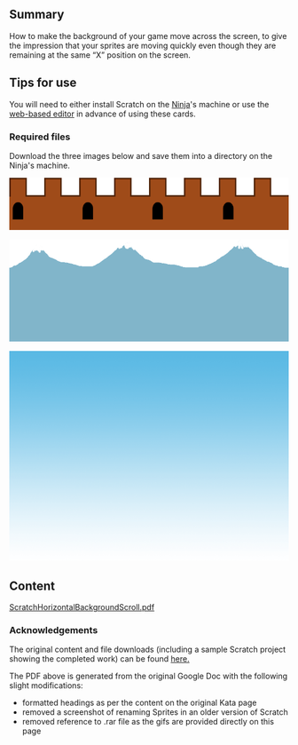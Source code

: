 ## Summary

 How to make the background of your game move across the
screen, to give the impression that your sprites are moving quickly even
though they are remaining at the same “X” position on the screen.


## Tips for use

You will need to either install Scratch on the
[Ninja](Ninja.md)'s machine or use the [web-based
editor](https://scratch.mit.edu/) in advance of using these cards.

### Required files

Download the three images below and save them into a directory on the
Ninja's machine.

![Wall.gif](../files/img/Wall.gif "Wall.gif")

![Mountains.gif](../files/img/Mountains.gif "Mountains.gif")

![Background.gif](../files/img/Background.gif "Background.gif")

## Content

[ScratchHorizontalBackgroundScroll.pdf](../files/ScratchHorizontalBackgroundScroll.pdf)

### Acknowledgements

The original content and file downloads (including a sample Scratch
project showing the completed work) can be found
[here.](Scratch-Tutorial2.md)

The PDF above is generated from the original Google Doc with the
following slight modifications:

  - formatted headings as per the content on the original Kata page
  - removed a screenshot of renaming Sprites in an older version of
    Scratch
  - removed reference to .rar file as the gifs are provided directly on
    this page
